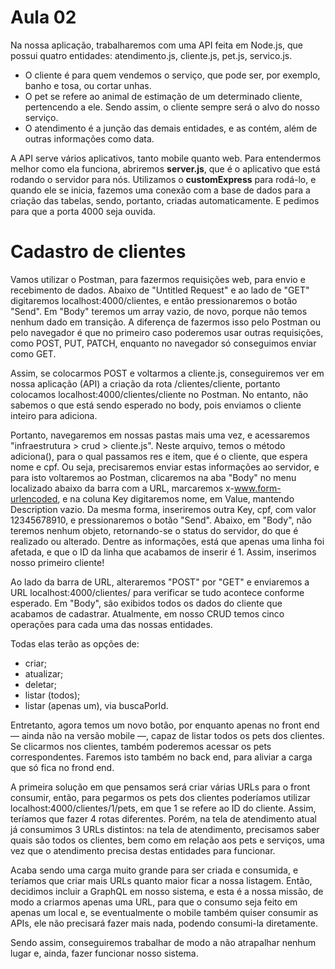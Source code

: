 # Aula 02

Na nossa aplicação, trabalharemos com uma API feita em Node.js, que possui quatro entidades: atendimento.js, cliente.js, pet.js, servico.js.

* O cliente é para quem vendemos o serviço, que pode ser, por exemplo, banho e tosa, ou cortar unhas. 
* O pet se refere ao animal de estimação de um determinado cliente, pertencendo a ele. Sendo assim, o cliente sempre será o alvo do nosso serviço. 
* O atendimento é a junção das demais entidades, e as contém, além de outras informações como data.

A  API serve vários aplicativos, tanto mobile quanto web. Para entendermos melhor como ela funciona, abriremos **server.js**, que é o aplicativo que está rodando o servidor para nós. Utilizamos o **customExpress** para rodá-lo, e quando ele se inicia, fazemos uma conexão com a base de dados para a criação das tabelas, sendo, portanto, criadas automaticamente. E pedimos para que a porta 4000 seja ouvida.

# Cadastro de clientes
Vamos utilizar o Postman, para fazermos requisições web, para envio e recebimento de dados. Abaixo de "Untitled Request" e ao lado de "GET" digitaremos localhost:4000/clientes, e então pressionaremos o botão "Send". Em "Body" teremos um array vazio, de novo, porque não temos nenhum dado em transição. A diferença de fazermos isso pelo Postman ou pelo navegador é que no primeiro caso poderemos usar outras requisições, como POST, PUT, PATCH, enquanto no navegador só conseguimos enviar como GET.

Assim, se colocarmos POST e voltarmos a cliente.js, conseguiremos ver em nossa aplicação (API) a criação da rota /clientes/cliente, portanto colocamos localhost:4000/clientes/cliente no Postman. No entanto, não sabemos o que está sendo esperado no body, pois enviamos o cliente inteiro para adiciona.

Portanto, navegaremos em nossas pastas mais uma vez, e acessaremos "infraestrutura > crud > cliente.js". Neste arquivo, temos o método adiciona(), para o qual passamos res e item, que é o cliente, que espera nome e cpf. Ou seja, precisaremos enviar estas informações ao servidor, e para isto voltaremos ao Postman, clicaremos na aba "Body" no menu localizado abaixo da barra com a URL, marcaremos x-www.form-urlencoded, e na coluna Key digitaremos nome, em Value, mantendo Description vazio. Da mesma forma, inseriremos outra Key, cpf, com valor 12345678910, e pressionaremos o botão "Send". Abaixo, em "Body", não teremos nenhum objeto, retornando-se o status do servidor, do que é realizado ou alterado. Dentre as informações, está que apenas uma linha foi afetada, e que o ID da linha que acabamos de inserir é 1. Assim, inserimos nosso primeiro cliente!

Ao lado da barra de URL, alteraremos "POST" por "GET" e enviaremos a URL localhost:4000/clientes/ para verificar se tudo acontece conforme esperado. Em "Body", são exibidos todos os dados do cliente que acabamos de cadastrar. Atualmente, em nosso CRUD temos cinco operações para cada uma das nossas entidades.

Todas elas terão as opções de:

* criar;
* atualizar;
* deletar;
* listar (todos);
* listar (apenas um), via buscaPorId.

Entretanto, agora temos um novo botão, por enquanto apenas no front end — ainda não na versão mobile —, capaz de listar todos os pets dos clientes. Se clicarmos nos clientes, também poderemos acessar os pets correspondentes. Faremos isto também no back end, para aliviar a carga que só fica no frond end.

A primeira solução em que pensamos será criar várias URLs para o front consumir, então, para pegarmos os pets dos clientes poderíamos utilizar localhost:4000/clientes/1/pets, em que 1 se refere ao ID do cliente. Assim, teríamos que fazer 4 rotas diferentes. Porém, na tela de atendimento atual já consumimos 3 URLs distintos: na tela de atendimento, precisamos saber quais são todos os clientes, bem como em relação aos pets e serviços, uma vez que o atendimento precisa destas entidades para funcionar.

Acaba sendo uma carga muito grande para ser criada e consumida, e teríamos que criar mais URLs quanto maior ficar a nossa listagem. Então, decidimos incluir a GraphQL em nosso sistema, e esta é a nossa missão, de modo a criarmos apenas uma URL, para que o consumo seja feito em apenas um local e, se eventualmente o mobile também quiser consumir as APIs, ele não precisará fazer mais nada, podendo consumi-la diretamente.

Sendo assim, conseguiremos trabalhar de modo a não atrapalhar nenhum lugar e, ainda, fazer funcionar nosso sistema.